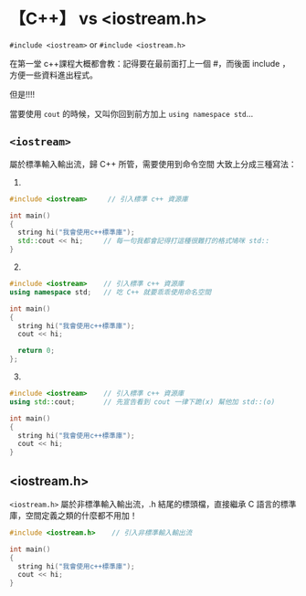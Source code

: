 # 【C++】<iostream> vs <iostream.h>


`#include <iostream>` or `#include <iostream.h>`

在第一堂 c++課程大概都會教：記得要在最前面打上一個 #，而後面 include <iostream> ，方便一些資料進出程式。

但是!!!!

當要使用 `cout` 的時候，又叫你回到前方加上 `using namespace std`...

## `<iostream>`

<iostream> 屬於標準輸入輸出流，歸 C++ 所管，需要使用到命令空間 大致上分成三種寫法：

1.

```cpp
#include <iostream>     // 引入標準 c++ 資源庫

int main()
{
  string hi("我會使用c++標準庫");
  std::cout << hi;     // 每一句我都會記得打這種很難打的格式鳩咪 std::
}
```

2.

```cpp
#include <iostream>    // 引入標準 c++ 資源庫
using namespace std;   // 吃 C++ 就要乖乖使用命名空間

int main()
{
  string hi("我會使用c++標準庫");
  cout << hi;

  return 0;
};
```

3.

```cpp
#include <iostream>    // 引入標準 c++ 資源庫
using std::cout;       // 先宣告看到 cout 一律下跪(x) 幫他加 std::(o)

int main()
{
  string hi("我會使用c++標準庫");
  cout << hi;
}
```

## <iostream.h>

`<iostream.h>` 屬於非標準輸入輸出流，.h 結尾的標頭檔，直接繼承 C 語言的標準庫，空間定義之類的什麼都不用加！

```cpp
#include <iostream.h>    // 引入非標準輸入輸出流

int main()
{
  string hi("我會使用c++標準庫");
  cout << hi;
}
```


